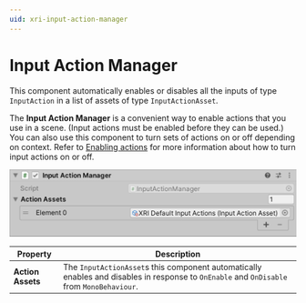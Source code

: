 ```yaml
---
uid: xri-input-action-manager
---
```


# Input Action Manager

This component automatically enables or disables all the inputs of type `InputAction` in a list of assets of type `InputActionAsset`.

The **Input Action Manager** is a convenient way to enable actions that you use in a scene. (Input actions must be enabled before they can be used.) You can also use this component to turn sets of actions on or off depending on context. Refer to [Enabling actions](https://docs.unity3d.com/Packages/com.unity.inputsystem@1.8/manual/Actions.html#enabling-actions) for more information about how to turn input actions on or off.

![InputActionManager component](images/input-action-manager.png)

| **Property** | **Description** |
|---|---|
| **Action Assets** | The `InputActionAsset`s this component automatically enables and disables in response to `OnEnable` and `OnDisable` from `MonoBehaviour`. |
